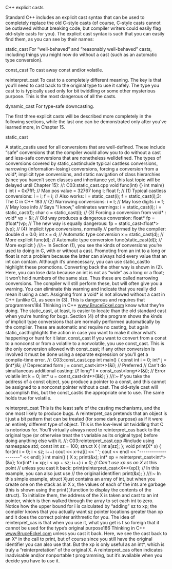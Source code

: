 C++ explicit casts


Standard C++ includes an explicit cast syntax that can be used to completely replace the old C-style casts (of course, C-style casts cannot be outlawed without breaking code, but compiler writers could easily flag old-style casts for you). The explicit cast syntax is such that you can easily find them, as you can see by their names:

static_cast
For “well-behaved” and “reasonably well-behaved” casts, including things you might now do without a cast (such as an automatic type conversion).

const_cast
To cast away const and/or volatile.

reinterpret_cast
To cast to a completely different meaning. The key is that you’ll need to cast back to the original type to use it safely. The type you cast to is typically used only for bit twiddling or some other mysterious purpose. This is the
most dangerous of all the casts.

dynamic_cast
For type-safe downcasting.

The first three explicit casts will be described more completely in the following sections, while the last one can be demonstrated only
after you’ve learned more, in Chapter 15.

static_cast

A static_castis used for all conversions that are well-defined. These
include “safe” conversions that the compiler would allow you to do
without a cast and less-safe conversions that are nonetheless welldefined. The types of conversions covered by static_castinclude
typical castless conversions, narrowing (information-losing)
conversions, forcing a conversion from a void*, implicit type
conversions, and static navigation of class hierarchies (since you
haven’t seen classes and inheritance yet, this last topic will be
delayed until Chapter 15):
//: C03:static_cast.cpp
void func(int) {}
int main() {
int i = 0x7fff; // Max pos value = 32767
long l;
float f;
// (1) Typical castless conversions:
l = i;
f = i;
// Also works:
l = static_cast<long>(i);
f = static_cast<float>(i);3: The C in C++ 183
// (2) Narrowing conversions:
i = l; // May lose digits
i = f; // May lose info
// Says "I know," eliminates warnings:
i = static_cast<int>(l);
i = static_cast<int>(f);
char c = static_cast<char>(i);
// (3) Forcing a conversion from void* :
void* vp = &i;
// Old way produces a dangerous conversion:
float* fp = (float*)vp;
// The new way is equally dangerous:
fp = static_cast<float*>(vp);
// (4) Implicit type conversions, normally
// performed by the compiler:
double d = 0.0;
int x = d; // Automatic type conversion
x = static_cast<int>(d); // More explicit
func(d); // Automatic type conversion
func(static_cast<int>(d)); // More explicit
} ///:~
In Section (1), you see the kinds of conversions you’re used to
doing in C, with or without a cast. Promoting from an int to a long
or float is not a problem because the latter can always hold every
value that an int can contain. Although it’s unnecessary, you can
use static_castto highlight these promotions.
Converting back the other way is shown in (2). Here, you can lose
data because an int is not as “wide” as a long or a float; it won’t
hold numbers of the same size. Thus these are called narrowing
conversions. The compiler will still perform these, but will often give
you a warning. You can eliminate this warning and indicate that
you really did mean it using a cast.
Assigning from a void* is not allowed without a cast in C++ (unlike
C), as seen in (3). This is dangerous and requires that programmers184 Thinking in C++ www.BruceEckel.com
know what they’re doing. The static_cast, at least, is easier to locate
than the old standard cast when you’re hunting for bugs.
Section (4) of the program shows the kinds of implicit type
conversions that are normally performed automatically by the
compiler. These are automatic and require no casting, but again
static_casthighlights the action in case you want to make it clear
what’s happening or hunt for it later.
const_cast
If you want to convert from a const to a nonconst or from a volatile
to a nonvolatile, you use const_cast. This is the only conversion
allowed with const_cast; if any other conversion is involved it must
be done using a separate expression or you’ll get a compile-time
error.
//: C03:const_cast.cpp
int main() {
const int i = 0;
int* j = (int*)&i; // Deprecated form
j = const_cast<int*>(&i); // Preferred
// Can't do simultaneous additional casting:
//! long* l = const_cast<long*>(&i); // Error
volatile int k = 0;
int* u = const_cast<int*>(&k);
} ///:~
If you take the address of a const object, you produce a pointer to a
const, and this cannot be assigned to a nonconst pointer without a
cast. The old-style cast will accomplish this, but the const_castis
the appropriate one to use. The same holds true for volatile.

reinterpret_cast
This is the least safe of the casting mechanisms, and the one most
likely to produce bugs. A reinterpret_cas pretends that an object is t
just a bit pattern that can be treated (for some dark purpose) as if it
were an entirely different type of object. This is the low-level bit
twiddling that C is notorious for. You’ll virtually always need to reinterpret_cas back to the original type (or otherwise treat the t
variable as its original type) before doing anything else with it.
//: C03:reinterpret_cast.cpp
#include <iostream>
using namespace std;
const int sz = 100;
struct X { int a[sz]; };
void print(X* x) {
for(int i = 0; i < sz; i++)
cout << x->a[i] << ' ';
cout << endl << "--------------------" << endl;
}
int main() {
X x;
print(&x);
int* xp = reinterpret_cast<int*>(&x);
for(int* i = xp; i < xp + sz; i++)
*i = 0;
// Can't use xp as an X* at this point
// unless you cast it back:
print(reinterpret_cast<X*>(xp));
// In this example, you can also just use
// the original identifier:
print(&x);
} ///:~
In this simple example, struct Xjust contains an array of int, but
when you create one on the stack as in X x, the values of each of the
ints are garbage (this is shown using the print( )function to display
the contents of the struct). To initialize them, the address of the X is
taken and cast to an int pointer, which is then walked through the
array to set each int to zero. Notice how the upper bound for i is
calculated by “adding” sz to xp; the compiler knows that you
actually want sz pointer locations greater than xp and it does the
correct pointer arithmetic for you.
The idea of reinterpret_cas is that when you use it, what you get is t
so foreign that it cannot be used for the type’s original purpose186 Thinking in C++ www.BruceEckel.com
unless you cast it back. Here, we see the cast back to an X* in the
call to print, but of course since you still have the original identifier
you can also use that. But the xp is only useful as an int*, which is
truly a “reinterpretation” of the original X.
A reinterpret_cas often indicates inadvisable and/or nonportable t
programming, but it’s available when you decide you have to use
it.
